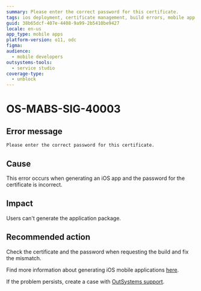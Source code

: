 ```yaml
---
summary: Please enter the correct password for this certificate.
tags: ios deployment, certificate management, build errors, mobile app building, app packaging
guid: 38b65dcf-407e-4408-9a99-2b5410be9427
locale: en-us
app_type: mobile apps
platform-version: o11, odc
figma:
audience:
  - mobile developers
outsystems-tools:
  - service studio
coverage-type:
  - unblock
---
```


# OS-MABS-SIG-40003

## Error message

`Please enter the correct password for this certificate.`

## Cause

This error occurs when generating an iOS app and the password for the certificate is incorrect.

## Impact

Users can't generate the application package.

## Recommended action

Check the certificate and the password when requesting the build and fix the mismatch.

Find more information about generating iOS mobile applications [here](https://success.outsystems.com/Documentation/11/Delivering_Mobile_Apps/Generate_and_Distribute_Your_Mobile_App/Generate_and_Publish_Your_Mobile_App_to_the_Mobile_App_Stores/Publish_Your_Mobile_iOS_Application_to_the_Apple_App_Store).

If the problem persists, create a case with [OutSystems support](https://www.outsystems.com/support/portal/open-support-case?ErrorCode=OS-MABS-SIG-40003).
